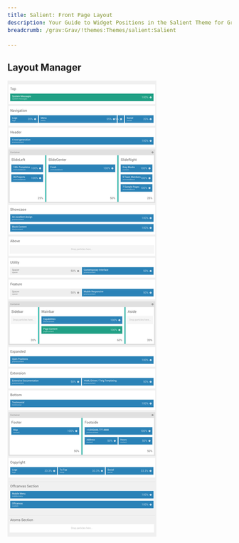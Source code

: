 ```yaml
---
title: Salient: Front Page Layout
description: Your Guide to Widget Positions in the Salient Theme for Grav
breadcrumb: /grav:Grav/!themes:Themes/salient:Salient

---
```


Layout Manager
-----

![positions](assets/outline_home.png)

